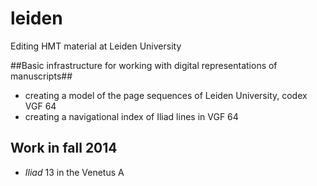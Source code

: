 leiden
======

Editing HMT material at Leiden University

##Basic infrastructure for working with digital representations of manuscripts##

- creating a model of the page sequences of Leiden University, codex VGF 64
- creating a navigational index of Iliad lines in VGF 64




## Work in fall 2014 ##

- *Iliad* 13 in the Venetus A

